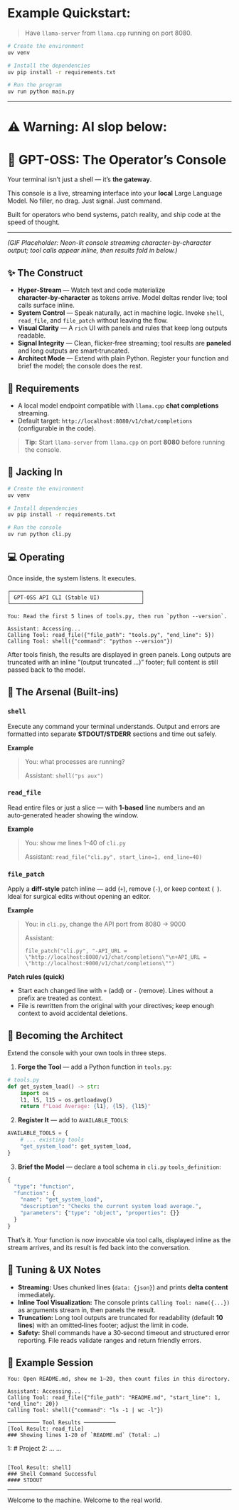 # Example Quickstart:

> Have `llama-server` from `llama.cpp` running on port 8080.

```bash
# Create the environment
uv venv

# Install the dependencies
uv pip install -r requirements.txt

# Run the program
uv run python main.py
```

---

# ⚠️ **Warning**: AI slop below:

# 🤖 GPT-OSS: The Operator’s Console

Your terminal isn’t just a shell — it’s **the gateway**.

This console is a live, streaming interface into your **local** Large Language Model. No filler, no drag. Just signal. Just command.

Built for operators who bend systems, patch reality, and ship code at the speed of thought.

---

*(GIF Placeholder: Neon-lit console streaming character-by-character output; tool calls appear inline, then results fold in below.)*

## ✨ The Construct

- **Hyper‑Stream** — Watch text and code materialize **character‑by‑character** as tokens arrive. Model deltas render live; tool calls surface inline.
- **System Control** — Speak naturally, act in machine logic. Invoke `shell`, `read_file`, and `file_patch` without leaving the flow.
- **Visual Clarity** — A `rich` UI with panels and rules that keep long outputs readable.
- **Signal Integrity** — Clean, flicker‑free streaming; tool results are **paneled** and long outputs are smart‑truncated.
- **Architect Mode** — Extend with plain Python. Register your function and brief the model; the console does the rest.

## 🔌 Requirements

- A local model endpoint compatible with `llama.cpp` **chat completions** streaming.
- Default target: `http://localhost:8080/v1/chat/completions` (configurable in the code).

> **Tip:** Start `llama-server` from `llama.cpp` on port **8080** before running the console.

## 🚀 Jacking In

```bash
# Create the environment
uv venv

# Install dependencies
uv pip install -r requirements.txt

# Run the console
uv run python cli.py
````

## 💻 Operating

Once inside, the system listens. It executes.

```text
┌─────────────────────────────────────────┐
│ GPT-OSS API CLI (Stable UI)             │
└─────────────────────────────────────────┘

You: Read the first 5 lines of tools.py, then run `python --version`.

Assistant: Accessing...
Calling Tool: read_file({"file_path": "tools.py", "end_line": 5})
Calling Tool: shell({"command": "python --version"})
```

After tools finish, the results are displayed in green panels. Long outputs are truncated with an inline “(output truncated …)” footer; full content is still passed back to the model.

## 🧰 The Arsenal (Built‑ins)

### `shell`

Execute any command your terminal understands. Output and errors are formatted into separate **STDOUT/STDERR** sections and time out safely.

**Example**

> You: what processes are running?
>
> Assistant: `shell("ps aux")`

### `read_file`

Read entire files or just a slice — with **1‑based** line numbers and an auto‑generated header showing the window.

**Example**

> You: show me lines 1–40 of `cli.py`
>
> Assistant: `read_file("cli.py", start_line=1, end_line=40)`

### `file_patch`

Apply a **diff‑style** patch inline — add (`+`), remove (`-`), or keep context (` `). Ideal for surgical edits without opening an editor.

**Example**

> You: in `cli.py`, change the API port from 8080 → 9000
>
> Assistant:
>
> ```
> file_patch("cli.py", "-API_URL = \"http://localhost:8080/v1/chat/completions\"\n+API_URL = \"http://localhost:9000/v1/chat/completions\"")
> ```

**Patch rules (quick)**

* Start each changed line with `+` (add) or `-` (remove). Lines without a prefix are treated as context.
* File is rewritten from the original with your directives; keep enough context to avoid accidental deletions.

## 🧩 Becoming the Architect

Extend the console with your own tools in three steps.

1. **Forge the Tool** — add a Python function in `tools.py`:

```python
# tools.py
def get_system_load() -> str:
    import os
    l1, l5, l15 = os.getloadavg()
    return f"Load Average: {l1}, {l5}, {l15}"
```

2. **Register It** — add to `AVAILABLE_TOOLS`:

```python
AVAILABLE_TOOLS = {
    # ... existing tools
    "get_system_load": get_system_load,
}
```

3. **Brief the Model** — declare a tool schema in `cli.py` `tools_definition`:

```python
{
  "type": "function",
  "function": {
    "name": "get_system_load",
    "description": "Checks the current system load average.",
    "parameters": {"type": "object", "properties": {}}
  }
}
```

That’s it. Your function is now invocable via tool calls, displayed inline as the stream arrives, and its result is fed back into the conversation.

## 🔧 Tuning & UX Notes

* **Streaming:** Uses chunked lines (`data: {json}`) and prints **delta content** immediately.
* **Inline Tool Visualization:** The console prints `Calling Tool: name({...})` as arguments stream in, then panels the result.
* **Truncation:** Long tool outputs are truncated for readability (default **10 lines**) with an omitted‑lines footer; adjust the limit in code.
* **Safety:** Shell commands have a 30‑second timeout and structured error reporting. File reads validate ranges and return friendly errors.

## 🧪 Example Session

```text
You: Open README.md, show me 1–20, then count files in this directory.

Assistant: Accessing...
Calling Tool: read_file({"file_path": "README.md", "start_line": 1, "end_line": 20})
Calling Tool: shell({"command": "ls -1 | wc -l"})

────────── Tool Results ──────────
[Tool Result: read_file]
### Showing lines 1-20 of `README.md` (Total: …)
```

1: # Project
2: …
...

```

[Tool Result: shell]
### Shell Command Successful
#### STDOUT
```

---

Welcome to the machine. Welcome to the real world.

